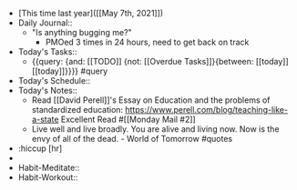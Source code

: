 - [This time last year]([[May 7th, 2021]])
- Daily Journal::
    - "Is anything bugging me?"
        - PMOed 3 times in 24 hours, need to get back on track
- Today's Tasks::
    - {{query: {and: [[TODO]] {not: [[Overdue Tasks]]}{between: [[today]] [[today]]}}}} #query
- Today's Schedule::
- Today's Notes::
    - Read [[David Perell]]'s Essay on Education and the problems of standardized education: https://www.perell.com/blog/teaching-like-a-state Excellent Read #[[Monday Mail #2]]
    - Live well and live broadly. You are alive and living now. Now is the envy of all of the dead. - World of Tomorrow #quotes
- :hiccup [hr]
- 
- Habit-Meditate::
- Habit-Workout::

